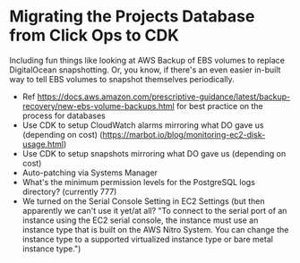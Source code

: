 # Migrating the Projects Database from Click Ops to CDK

Including fun things like looking at AWS Backup of EBS volumes to replace DigitalOcean snapshotting. Or, you know, if there's an even easier in-built way to tell EBS volumes to snapshot themselves periodically.

- Ref https://docs.aws.amazon.com/prescriptive-guidance/latest/backup-recovery/new-ebs-volume-backups.html for best practice on the process for databases
- Use CDK to setup CloudWatch alarms mirroring what DO gave us (depending on cost) (https://marbot.io/blog/monitoring-ec2-disk-usage.html)
- Use CDK to setup snapshots mirroring what DO gave us (depending on cost)
- Auto-patching via Systems Manager
- What's the minimum permission levels for the PostgreSQL logs directory? (currently 777)
- We turned on the Serial Console Setting in EC2 Settings (but then apparently we can't use it yet/at all? "To connect to the serial port of an instance using the EC2 serial console, the instance must use an instance type that is built on the AWS Nitro System. You can change the instance type to a supported virtualized instance type or bare metal instance type.")